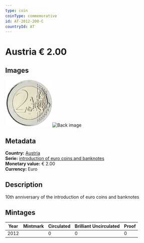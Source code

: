 ```yaml
---
type: coin
coinType: commemorative
id: AT-2012-200-C
countryId: AT
---
```


# Austria € 2.00

## Images

<img src="../../Images/common-2007-200.png" height="150" alt="Front image"><img src="Images/AT-2012-200-000.png" height="150" alt="Back image">

## Metadata

**Country:** [Austria](../../Countries/Austria/index.md)\
**Serie:** [introduction of euro coins and banknotes](index.md)\
**Monetary value:** € 2.00\
**Currency:** Euro

## Description
10th anniversary of the introduction of euro coins and banknotes

## Mintages

| Year | Mintmark | Circulated | Brilliant Uncirculated | Proof |
| ---- | -------- | ---------- | ---------------------- | ----- |
| 2012 |  | 0| 0 | 0 |
